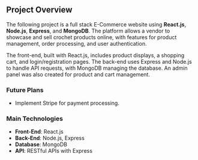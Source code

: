 ## Project Overview

The following project is a full stack E-Commerce website using **React.js**, **Node.js**, **Express**, and **MongoDB**. The platform allows a vendor to showcase and sell crochet products online, with features for product management, order processing, and user authentication.

The front-end, built with React.js, includes product displays, a shopping cart, and login/registration pages. The back-end uses Express and Node.js to handle API requests, with MongoDB managing the database. An admin panel was also created for product and cart management.

### Future Plans
- Implement Stripe for payment processing.

### Main Technologies
- **Front-End**: React.js
- **Back-End**: Node.js, Express
- **Database**: MongoDB
- **API**: RESTful APIs with Express
